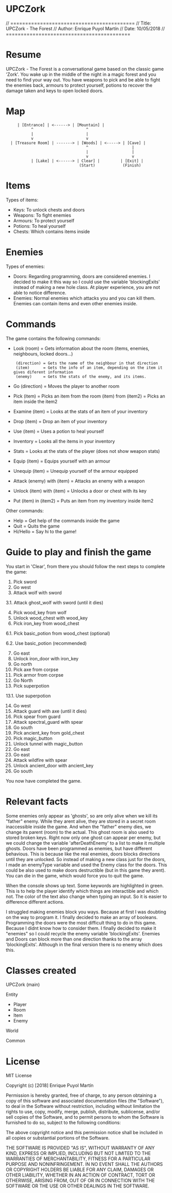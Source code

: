 # UPCZork

// ==========================================
// Title:  UPCZork - The Forest
// Author: Enrique Puyol Martín
// Date:   10/05/2018
// ==========================================

Resume
==================
UPCZork - The Forest is a conversational game based on the classic game 'Zork'. You wake up in the middle of the night in a magic forest and you need to find your way out. You have weapons to pick and be able to fight the enemies back, armours to protect yourself, potions to recover the damage taken and keys to open locked doors.

Map
==================

         | [Entrance] | <------> | [Mountain] |
               ^                       ^
               |                       |
               v                       v
      | [Treasure Room] | -------> | [Woods] | <-----> | [Cave] |
                                       ^                   |
                                       |                   |
                                       v                   v
               | [Lake] | <------> | Clear] |         | [Exit] |
                                    (Start)            (Finish)

Items
==================
Types of items:

- Keys: To unlock chests and doors
- Weapons: To fight enemies
- Armours: To protect yourself
- Potions: To heal yourself
- Chests: Which contains items inside

Enemies
==================
Types of enemies:
- Doors: Regarding programming, doors are considered enemies. I decided to make it this way so I could use the variable 'blockingExits'   instead of making a new hole class. At player experience, you are not able to notice difference.
- Enemies: Normal enemies which attacks you and you can kill them. Enemies can contain items and even other enemies inside.

Commands
==================
The game contains the following commands:
- Look (room)      = Gets information about the room (items, enemies, neighbours, locked doors...)

       (direction) = Gets the name of the neighbour in that direction
       (item)      = Gets the info of an item, depending on the item it gives diferent information
       (enemy)     = Gets the stats of the enemy, and its items.
      
- Go (direction)   = Moves the player to another room
-  Pick (item)              = Picks an item from the room
        (item) from (item2) = Picks an item inside the item2
        
- Examine (item) = Looks at the stats of an item of your inventory
- Drop (item)    = Drop an item of your inventory
- Use (item)     = Uses a potion to heal yourself
- Inventory      = Looks all the items in your inventory
- Stats          = Looks at the stats of the player (does not show weapon stats)
- Equip (item)   = Equips yourself with an armour
- Unequip (item) = Unequip yourself of the armour equipped
- Attack (enemy) with (item) = Attacks an enemy with a weapon
- Unlock (item) with (item)  = Unlocks a door or chest with its key
- Put (item) in (item2) = Puts an item from my inventory inside item2

Other commands:
- Help = Get help of the commands inside the game
- Quit = Quits the game
- Hi/Hello = Say hi to the game!


Guide to play and finish the game
==================
You start in 'Clear', from there you should follow the next steps to complete the game:
1. Pick sword
2. Go west
3. Attack wolf with sword

  3.1. Attack ghost_wolf with sword (until it dies)
  
4. Pick wood_key from wolf
5. Unlock wood_chest with wood_key
6. Pick iron_key from wood_chest

  6.1. Pick basic_potion from wood_chest (optional)
  
  6.2. Use basic_potion (recommended)
  
7. Go east
8. Unlock iron_door with iron_key
9. Go north
10. Pick axe from corpse
11. Pick armor from corpse
12. Go North
13. Pick superpotion

  13.1. Use superpotion
  
14. Go west
15. Attack guard with axe (until it dies)
16. Pick spear from guard
17. Attack spectral_guard with spear
18. Go south
19. Pick ancient_key from gold_chest
20. Pick magic_button
21. Unlock tunnel with magic_button
22. Go east
23. Go east
24. Attack wildfire with spear
25. Unlock ancient_door with ancient_key
26. Go south

You now have completed the game.

Relevant facts
==================
Some enemies only appear as 'ghosts', so are only alive when we kill its "father" enemy. While they arent alive, they are stored in a secret room inaccessible inside the game. And when the "father" enemy dies, we change its parent (room) to the actual. This ghost room is also used to stored broken keys. Right now only one ghost can appear per enemy, but we could change the variable 'afterDeathEnemy' to a list to make it multiple ghosts.
Doors have been programmed as enemies, but have different behavious. This is because like the real enemies, doors blocks directions until they are unlocked. So instead of making a new class just for the doors, I made an enemyType variable and used the Enemy class for the doors. This could be also used to make doors destructible (but in this game they arent).
You can die in the game, which would force you to quit the game.

When the console shows up text. Some keywords are highlighted in green. This is to help the player identify which things are interactible and which not. The color of the text also change when typing an input. So it is easier to difference different actions.

I struggled making enemies block you ways. Because at first I was doubting on the way to program it. I finally decided to make an array of booleans.
Programming the doors were the most difficult thing to do in this game. Because I didnt know how to consider them. I finally decided to make it "enemies" so I could recycle the enemy variable 'blockingExits'.
Enemies and Doors can block more than one direction thanks to the array 'blockingExits'. Although in the final version there is no enemy which does this.

Classes created
==================
UPCZork (main)

Entity
  - Player
  - Room
  - Item
  - Enemy
  
World

Common  

License
==================
MIT License

Copyright (c) [2018] Enrique Puyol Martín

Permission is hereby granted, free of charge, to any person obtaining a copy
of this software and associated documentation files (the "Software"), to deal
in the Software without restriction, including without limitation the rights
to use, copy, modify, merge, publish, distribute, sublicense, and/or sell
copies of the Software, and to permit persons to whom the Software is
furnished to do so, subject to the following conditions:

The above copyright notice and this permission notice shall be included in all
copies or substantial portions of the Software.

THE SOFTWARE IS PROVIDED "AS IS", WITHOUT WARRANTY OF ANY KIND, EXPRESS OR
IMPLIED, INCLUDING BUT NOT LIMITED TO THE WARRANTIES OF MERCHANTABILITY,
FITNESS FOR A PARTICULAR PURPOSE AND NONINFRINGEMENT. IN NO EVENT SHALL THE
AUTHORS OR COPYRIGHT HOLDERS BE LIABLE FOR ANY CLAIM, DAMAGES OR OTHER
LIABILITY, WHETHER IN AN ACTION OF CONTRACT, TORT OR OTHERWISE, ARISING FROM,
OUT OF OR IN CONNECTION WITH THE SOFTWARE OR THE USE OR OTHER DEALINGS IN THE
SOFTWARE.
